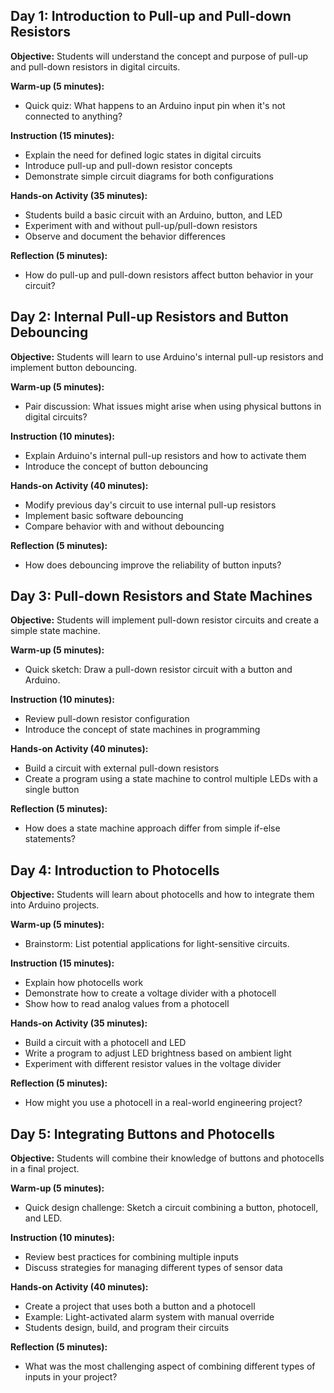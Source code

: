## Day 1: Introduction to Pull-up and Pull-down Resistors

**Objective:** Students will understand the concept and purpose of pull-up and pull-down resistors in digital circuits.

**Warm-up (5 minutes):** 
- Quick quiz: What happens to an Arduino input pin when it's not connected to anything?

**Instruction (15 minutes):**
- Explain the need for defined logic states in digital circuits
- Introduce pull-up and pull-down resistor concepts
- Demonstrate simple circuit diagrams for both configurations

**Hands-on Activity (35 minutes):**
- Students build a basic circuit with an Arduino, button, and LED
- Experiment with and without pull-up/pull-down resistors
- Observe and document the behavior differences

**Reflection (5 minutes):**
- How do pull-up and pull-down resistors affect button behavior in your circuit?

## Day 2: Internal Pull-up Resistors and Button Debouncing

**Objective:** Students will learn to use Arduino's internal pull-up resistors and implement button debouncing.

**Warm-up (5 minutes):**
- Pair discussion: What issues might arise when using physical buttons in digital circuits?

**Instruction (10 minutes):**
- Explain Arduino's internal pull-up resistors and how to activate them
- Introduce the concept of button debouncing

**Hands-on Activity (40 minutes):**
- Modify previous day's circuit to use internal pull-up resistors
- Implement basic software debouncing
- Compare behavior with and without debouncing

**Reflection (5 minutes):**
- How does debouncing improve the reliability of button inputs?

## Day 3: Pull-down Resistors and State Machines

**Objective:** Students will implement pull-down resistor circuits and create a simple state machine.

**Warm-up (5 minutes):**
- Quick sketch: Draw a pull-down resistor circuit with a button and Arduino.

**Instruction (10 minutes):**
- Review pull-down resistor configuration
- Introduce the concept of state machines in programming

**Hands-on Activity (40 minutes):**
- Build a circuit with external pull-down resistors
- Create a program using a state machine to control multiple LEDs with a single button

**Reflection (5 minutes):**
- How does a state machine approach differ from simple if-else statements?

## Day 4: Introduction to Photocells

**Objective:** Students will learn about photocells and how to integrate them into Arduino projects.

**Warm-up (5 minutes):**
- Brainstorm: List potential applications for light-sensitive circuits.

**Instruction (15 minutes):**
- Explain how photocells work
- Demonstrate how to create a voltage divider with a photocell
- Show how to read analog values from a photocell

**Hands-on Activity (35 minutes):**
- Build a circuit with a photocell and LED
- Write a program to adjust LED brightness based on ambient light
- Experiment with different resistor values in the voltage divider

**Reflection (5 minutes):**
- How might you use a photocell in a real-world engineering project?

## Day 5: Integrating Buttons and Photocells

**Objective:** Students will combine their knowledge of buttons and photocells in a final project.

**Warm-up (5 minutes):**
- Quick design challenge: Sketch a circuit combining a button, photocell, and LED.

**Instruction (10 minutes):**
- Review best practices for combining multiple inputs
- Discuss strategies for managing different types of sensor data

**Hands-on Activity (40 minutes):**
- Create a project that uses both a button and a photocell
- Example: Light-activated alarm system with manual override
- Students design, build, and program their circuits

**Reflection (5 minutes):**
- What was the most challenging aspect of combining different types of inputs in your project?
